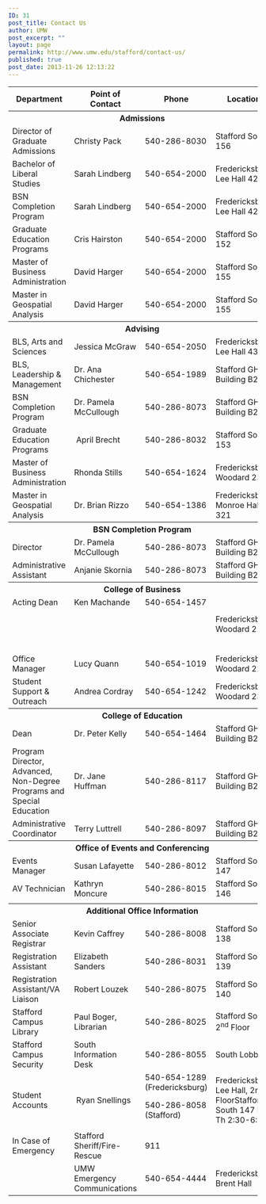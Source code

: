 ```yaml
---
ID: 31
post_title: Contact Us
author: UMW
post_excerpt: ""
layout: page
permalink: http://www.umw.edu/stafford/contact-us/
published: true
post_date: 2013-11-26 12:13:22
---
```

<table>
<tbody>
<tr>
<th width="30%">Department</th>
<th width="30%">Point of Contact</th>
<th width="20%">Phone</th>
<th width="20%">Location</th>
</tr>
<tr>
<th colspan="4">Admissions</th>
</tr>
<tr>
<td>Director of Graduate Admissions</td>
<td>Christy Pack</td>
<td>540-286-8030</td>
<td>Stafford
South 156</td>
</tr>
<tr>
<td>Bachelor of Liberal Studies</td>
<td>Sarah Lindberg</td>
<td>540-654-2000</td>
<td>Fredericksburg
Lee Hall 425</td>
</tr>
<tr>
<td>BSN Completion Program</td>
<td>Sarah Lindberg</td>
<td>540-654-2000</td>
<td>Fredericksburg
Lee Hall 425</td>
</tr>
<tr>
<td>Graduate Education Programs</td>
<td>Cris Hairston</td>
<td>540-654-2000</td>
<td>Stafford
South 152</td>
</tr>
<tr>
<td>Master of Business Administration</td>
<td>David Harger</td>
<td>540-654-2000</td>
<td>Stafford
South 155</td>
</tr>
<tr>
<td>Master in Geospatial Analysis</td>
<td>David Harger</td>
<td>540-654-2000</td>
<td>Stafford
South 155</td>
</tr>
<tr>
<th colspan="4">Advising</th>
</tr>
<tr>
<td>BLS, Arts and Sciences</td>
<td>Jessica McGraw</td>
<td>540-654-2050</td>
<td>Fredericksburg
Lee Hall 437</td>
</tr>
<tr>
<td>BLS, Leadership &amp; Management</td>
<td>Dr. Ana Chichester</td>
<td>540-654-1989</td>
<td>Stafford
GH Building B223</td>
</tr>
<tr>
<td>BSN Completion Program</td>
<td>Dr. Pamela McCullough</td>
<td>540-286-8073</td>
<td>Stafford
GH Building B229</td>
</tr>
<tr>
<td>Graduate Education Programs</td>
<td> April Brecht</td>
<td>540-286-8032</td>
<td>Stafford
South 153</td>
</tr>
<tr>
<td>Master of Business Administration</td>
<td>Rhonda Stills</td>
<td>540-654-1624</td>
<td>Fredericksburg
Woodard 232</td>
</tr>
<tr>
<td>Master in Geospatial Analysis</td>
<td>Dr. Brian Rizzo</td>
<td>540-654-1386</td>
<td>Fredericksburg
Monroe Hall 321</td>
</tr>
<tr>
<th colspan="4">BSN Completion Program</th>
</tr>
<tr>
<td>Director</td>
<td>Dr. Pamela McCullough</td>
<td>540-286-8073</td>
<td>Stafford
GH Building B229</td>
</tr>
<tr>
<td>Administrative Assistant</td>
<td>Anjanie Skornia</td>
<td>540-286-8073</td>
<td>Stafford
GH Building B228</td>
</tr>
<tr>
<th colspan="4">College of Business</th>
</tr>
<tr>
<td>Acting Dean

&nbsp;

&nbsp;</td>
<td>Ken Machande

&nbsp;

&nbsp;</td>
<td>540-654-1457

&nbsp;

&nbsp;</td>
<td>Fredericksburg
Woodard 213&nbsp;</td>
</tr>
<tr>
<td>Office Manager</td>
<td>Lucy Quann</td>
<td>540-654-1019</td>
<td>Fredericksburg
Woodard 225</td>
</tr>
<tr>
<td>Student Support &amp; Outreach</td>
<td>Andrea Cordray</td>
<td>540-654-1242</td>
<td>Fredericksburg
Woodard 233</td>
</tr>
<tr>
<th colspan="4">College of Education</th>
</tr>
<tr>
<td>Dean</td>
<td>Dr. Peter Kelly</td>
<td>540-654-1464</td>
<td>Stafford
GH Building B204</td>
</tr>
<tr>
<td>Program Director, Advanced, Non-Degree Programs and Special Education</td>
<td>Dr. Jane Huffman</td>
<td>540-286-8117</td>
<td>Stafford
GH Building B255</td>
</tr>
<tr>
<td>Administrative Coordinator</td>
<td>Terry Luttrell</td>
<td>540-286-8097</td>
<td>Stafford
GH Building B203</td>
</tr>
<tr>
<th colspan="4">Office of Events and Conferencing</th>
</tr>
<tr>
<td>Events Manager</td>
<td>Susan Lafayette</td>
<td>540-286-8012</td>
<td>Stafford
South 147</td>
</tr>
<tr>
<td>AV Technician</td>
<td>Kathryn Moncure</td>
<td>540-286-8015</td>
<td>Stafford
South 146</td>
</tr>
<tr>
<td></td>
<td></td>
<td></td>
<td></td>
</tr>
<tr>
<th colspan="4">Additional Office Information</th>
</tr>
<tr>
<td>Senior Associate Registrar</td>
<td>Kevin Caffrey</td>
<td>540-286-8008</td>
<td>Stafford
South 138</td>
</tr>
<tr>
<td>Registration Assistant</td>
<td>Elizabeth Sanders</td>
<td>540-286-8031</td>
<td>Stafford
South 139</td>
</tr>
<tr>
<td>Registration Assistant/VA Liaison</td>
<td>Robert Louzek</td>
<td>540-286-8075</td>
<td>Stafford
South 140</td>
</tr>
<tr>
<td>Stafford Campus Library</td>
<td>Paul Boger, Librarian</td>
<td>540-286-8025</td>
<td>Stafford
South 2<sup>nd</sup> Floor</td>
</tr>
<tr>
<td>Stafford Campus Security</td>
<td>South Information Desk</td>
<td>540-286-8055</td>
<td>South Lobby</td>
</tr>
<tr>
<td>Student Accounts</td>
<td> Ryan Snellings</td>
<td>540-654-1289 (Fredericksburg)

540-286-8058 (Stafford)</td>
<td>Fredericksburg
Lee Hall, 2nd FloorStafford
South 147
M-Th 2:30-6:30</td>
</tr>
<tr>
<td>In Case of Emergency</td>
<td>Stafford Sheriff/Fire-Rescue</td>
<td>911</td>
<td></td>
</tr>
<tr>
<td></td>
<td>UMW Emergency Communications</td>
<td>540-654-4444</td>
<td>Fredericksburg
Brent Hall</td>
</tr>
</tbody>
</table>